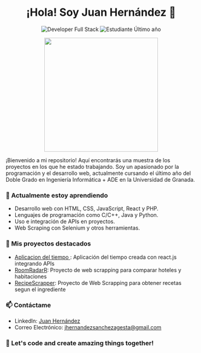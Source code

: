 <h1 align="center">¡Hola! Soy Juan Hernández 👋</h1>

<p align="center">
  <img src="https://img.shields.io/badge/Developer-Full%20Stack-brightgreen" alt="Developer Full Stack">
  <img src="https://img.shields.io/badge/Estudiante-Último año-brightgreen" alt="Estudiante Último año">
</p>

<p align="center">
  <img src="https://media.giphy.com/media/RbDKaczqWovIugyJmW/giphy.gif" width="300">
</p>

¡Bienvenido a mi repositorio! Aquí encontrarás una muestra de los proyectos en los que he estado trabajando. Soy un apasionado por la programación y el desarrollo web, actualmente cursando el último año del Doble Grado en Ingeniería Informática + ADE en la Universidad de Granada.

### 🌱 Actualmente estoy aprendiendo
- Desarrollo web con HTML, CSS, JavaScript, React y PHP.
- Lenguajes de programación como C/C++, Java y Python.
- Uso e integración de APIs en proyectos.
- Web Scraping con Selenium y otros herramientas.

### 🔭 Mis proyectos destacados
- [Aplicacion del tiempo ](https://github.com/juanhdezz/app_tiempo): Aplicación del tiempo creada con react.js integrando APIs
- [RoomRadarR](https://github.com/juanhdezz/RoomRadar-Scrapper): Proyecto de web scrapping para comparar hoteles y habitaciones 
- [RecipeScrapper](https://github.com/juanhdezz/recetas): Proyecto de Web Scrapping para obtener recetas segun el ingrediente

### 📫 Contáctame
- LinkedIn: [Juan Hernández](www.linkedin.com/in/juan-hernandez-sag)
- Correo Electrónico: jhernandezsanchezagesta@gmail.com

### 🚀 Let's code and create amazing things together!
